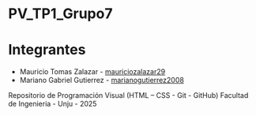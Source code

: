 # PV_TP1_Grupo7
# Integrantes
- Mauricio Tomas Zalazar - [mauriciozalazar29](https://github.com/mauriciozalazar29)
- Mariano Gabriel Gutierrez - [marianogutierrez2008](https://github.com/marianogutierrez2008)

Repositorio de Programación Visual (HTML – CSS - Git - GitHub)
Facultad de Ingenieria - Unju - 2025
